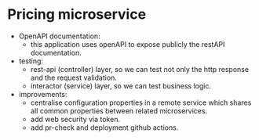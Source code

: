 # Pricing microservice

- OpenAPI documentation:
  - this application uses openAPI to expose publicly the restAPI documentation. 
- testing:
  - rest-api (controller) layer, so we can test not only the http response and the request validation.
  - interactor (service) layer, so we can test business logic.
- improvements:
  - centralise configuration properties in a remote service which shares all common properties between related microservices.
  - add web security via token.
  - add pr-check and deployment github actions.